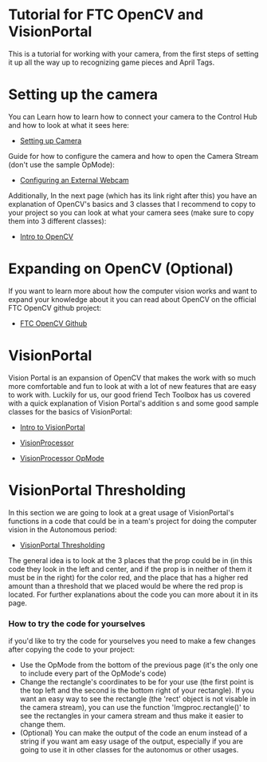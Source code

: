 # Tutorial for FTC OpenCV and VisionPortal

This is a tutorial for working with your camera, from the first steps of setting it up all the way up to recognizing game pieces and April Tags.

# Setting up the camera
You can Learn how to learn how to connect your camera to the Control Hub and how to look at what it sees here:
- [Setting up Camera](https://ftc-tech-toolbox.vercel.app/docs/Computer%20Vision/a)

Guide for how to configure the camera and how to open the Camera Stream (don't use the sample OpMode):
- [Configuring an External Webcam](https://ftc-docs.firstinspires.org/en/latest/hardware_and_software_configuration/configuring/configuring_external_webcam/configuring-external-webcam.html)

Additionally, In the next page (which has its link right after this) you have an explanation of OpenCV's basics and 3 classes that I recommend to copy to your project so you can look at what your camera sees (make sure to copy them into 3 different classes):
- [Intro to OpenCV](https://ftc-tech-toolbox.vercel.app/docs/Computer%20Vision/b)

# Expanding on OpenCV (Optional)
If you want to learn more about how the computer vision works and want to expand your knowledge about it you can read about OpenCV on the official FTC OpenCV github project: 
- [FTC OpenCV Github](https://github.com/OpenFTC/EasyOpenCV)

# VisionPortal
Vision Portal is an expansion of OpenCV that makes the work with so much more comfortable and fun to look at with a lot of new features that are easy to work with.
Luckily for us, our good friend Tech Toolbox has us covered with a quick explanation of Vision Portal's addition s and some good sample classes for the basics of VisionPortal: 
- [Intro to VisionPortal](https://ftc-tech-toolbox.vercel.app/docs/Computer%20Vision/ea)

- [VisionProcessor](https://ftc-tech-toolbox.vercel.app/docs/Computer%20Vision/eb)

- [VisionProcessor OpMode](https://ftc-tech-toolbox.vercel.app/docs/Computer%20Vision/ec)

# VisionPortal Thresholding
In this section we are going to look at a great usage of VisionPortal's functions in a code that could be in a team's project for doing the computer vision in the Autonomous period:
- [VisionPortal Thresholding](https://ftc-tech-toolbox.vercel.app/docs/Computer%20Vision/ed)

The general idea is to look at the 3 places that the prop could be in (in this code they look in the left and center, and if the prop is in neither of them it must be in the right) for the color red, and the place that has a higher red amount than a threshold that we placed would be where the red prop is located. For further explanations about the code you can more about it in its page.
### How to try the code for yourselves
if you'd like to try the code for yourselves you need to make a few changes after copying the code to your project:
- Use the OpMode from the bottom of the previous page (it's the only one to include every part of the OpMode's code)
- Change the rectangle's coordinates to be for your use (the first point is the top left and the second is the bottom right of your rectangle).
If you want an easy way to see the rectangle (the 'rect' object is not visable in the camera stream), you can use the function 'Imgproc.rectangle()' to see the rectangles in your camera stream and thus make it easier to change them.
- (Optional) You can make the output of the code an enum instead of a string if you want am easy usage of the output, especially if you are going to use it in other classes for the autonomus or other usages.
  
